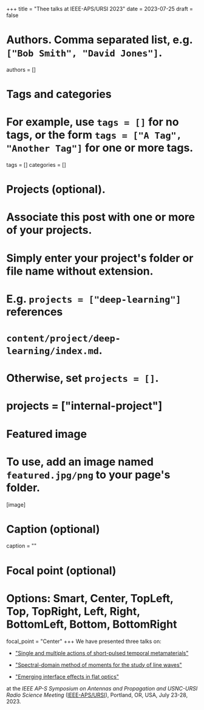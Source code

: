 +++
title = "Thee talks at IEEE-APS/URSI 2023"
date = 2023-07-25
draft = false

# Authors. Comma separated list, e.g. `["Bob Smith", "David Jones"]`.
authors = []

# Tags and categories
# For example, use `tags = []` for no tags, or the form `tags = ["A Tag", "Another Tag"]` for one or more tags.
tags = []
categories = []

# Projects (optional).
#   Associate this post with one or more of your projects.
#   Simply enter your project's folder or file name without extension.
#   E.g. `projects = ["deep-learning"]` references
#   `content/project/deep-learning/index.md`.
#   Otherwise, set `projects = []`.
# projects = ["internal-project"]

# Featured image
# To use, add an image named `featured.jpg/png` to your page's folder.
[image]
  # Caption (optional)
  caption = ""

  # Focal point (optional)
  # Options: Smart, Center, TopLeft, Top, TopRight, Left, Right, BottomLeft, Bottom, BottomRight
  focal_point = "Center"
+++
We have presented three talks on:

* ["Single and multiple actions of short-pulsed temporal metamaterials"](/publication/rizza-ieee-aps-2023/)

* ["Spectral-domain method of moments for the study of line waves"](/publication/lovat-ieee-aps-2023/)

* ["Emerging interface effects in flat optics"](/publication/moccia-ieee-aps-2023/)

at the *IEEE AP-S Symposium on Antennas and Propagation and USNC-URSI Radio Science Meeting* ([IEEE-APS/URSI]),
Portland, OR, USA, July 23-28, 2023.


[IEEE-APS/URSI]: http://2023apsursi.org/default.asp
